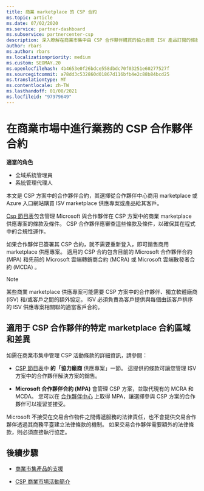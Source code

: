 ```yaml
---
title: 商業 marketplace 的 CSP 合約
ms.topic: article
ms.date: 07/02/2020
ms.service: partner-dashboard
ms.subservice: partnercenter-csp
description: 深入瞭解在商業市集中由 CSP 合作夥伴購買的協力廠商 ISV 產品訂閱的條款、條件和合約。
author: rbars
ms.author: rbars
ms.localizationpriority: medium
ms.custom: SEOMAY.20
ms.openlocfilehash: 4b4653e0f26bdce558dbdc70f03251e60277527f
ms.sourcegitcommit: a78dd3c532860d01867d116bfb4e2c88b84bcd25
ms.translationtype: MT
ms.contentlocale: zh-TW
ms.lasthandoff: 01/08/2021
ms.locfileid: "97979649"
---
```

# <a name="contracts-for-csp-partners-doing-business-in-the-commercial-marketplace"></a>在商業市場中進行業務的 CSP 合作夥伴合約


**適當的角色**

- 全域系統管理員
- 系統管理代理人

本文是 CSP 方案中的合作夥伴合約，其選擇從合作夥伴中心商用 marketplace 或 Azure 入口網站購買 ISV marketplace 供應專案或產品給其客戶。

[Csp 節目表](https://go.microsoft.com/fwlink/p/?LinkId=617100)包含管理 Microsoft 與合作夥伴在 CSP 方案中的商業 marketplace 供應專案的條款及條件。 CSP 合作夥伴應審查這些條款及條件，以確保其在程式中的合規性運作。  

如果合作夥伴已簽署其 CSP 合約，就不需要重新登入，即可銷售商用 marketplace 供應專案。 適用的 CSP 合約包含目前的 Microsoft 合作夥伴合約 (MPA) 和先前的 Microsoft 雲端轉銷商合約 (MCRA) 或 Microsoft 雲端散發者合約 (MCDA) 。

>[!NOTE]
> 某些商業 marketplace 供應專案可能需要 CSP 方案中的合作夥伴、獨立軟體廠商 (ISV) 和/或客戶之間的額外協定。 ISV 必須負責為客戶提供與每個由該客戶排序的 ISV 供應專案相關聯的適當客戶合約。

## <a name="specific-marketplace-contract-areas-and-distinctions-for-csp-partners"></a>適用于 CSP 合作夥伴的特定 marketplace 合約區域和差異

如需在商業市集中管理 CSP 活動條款的詳細資訊，請參閱：

- [CSP 節目表](https://go.microsoft.com/fwlink/p/?LinkId=617100)中 **的「協力廠商** 供應專案」一節。 這提供的條款可讓您管理 ISV 方案中的合作夥伴解決方案的銷售。

- **Microsoft 合作夥伴合約 (MPA)** 會管理 CSP 方案，並取代現有的 MCRA 和 MCDA。 您可以在 [合作夥伴中心](https://partner.microsoft.com/pcv/dashboard/overview) 上取得 MPA，讓選擇參與 CSP 方案的合作夥伴可以複習並接受。
  
Microsoft 不接受在交易合作物件之間傳遞服務的法律責任，也不會提供交易合作夥伴透過其商務平臺建立法律條款的機制。 如果交易合作夥伴需要額外的法律條款，則必須直接執行協定。

## <a name="next-steps"></a>後續步驟

- [商業市集產品的支援](csp-commercial-marketplace-support.md)

- [CSP 商業市場活動簡介](csp-commercial-marketplace-overview.md)
